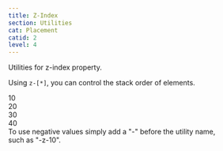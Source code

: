 ```yaml
---
title: Z-Index
section: Utilities
cat: Placement
catid: 2
level: 4
---
```


Utilities for z-index property.

Using `z-[*]`, you can control the stack order of elements.

<utldemo utl="z" :items="['10','20','30','40','50','auto']" active="10">
    <div class="w-55 h-55 bg-c-red[0] p-relative w-full d-flex a-items-center j-content-center" _="(> div:not(.target-demo)) text-c-white p-absolute bg-c-grayblue w-20 h-20 rounded-md d-flex a-items-center j-content-center shadow-solid-2 shadow-c-stronginvert[70] (> div:not(.target-demo):nth-child(odd)) bg-c-grayblue:+8" children-div:m-default="!shadow-alpha-100">
        <div class="target-demo w-25 h-25 bg-c-primary shadow-solid-2 shadow-c-stronginvert[70] !rounded-full"></div>
        <div class="left-0 z-10">10</div>
        <div class="top-0 z-20">20</div>
        <div class="right-0 z-30" >30</div>
        <div class="bottom-0 z-40">40</div>
    </div>
</utldemo>

<s-box color="blue">
  <span>
    To use negative values simply add a "-" before the utility name, <br> such as <span class="hl">"-z-10"</span>.
  </span>
</s-box>

